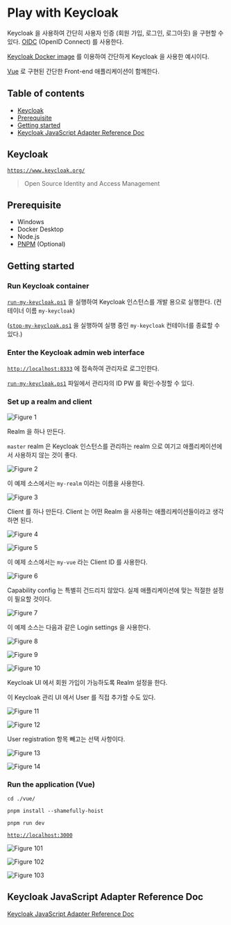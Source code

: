 # Play with Keycloak

Keycloak 을 사용하여 간단히 사용자 인증 (회원 가입, 로그인, 로그아웃) 을 구현할 수 있다. [OIDC](https://en.wikipedia.org/wiki/OpenID) (OpenID Connect) 를 사용한다.

[Keycloak Docker image](https://www.keycloak.org/getting-started/getting-started-docker) 를 이용하여 간단하게 Keycloak 을 사용한 예시이다.

[Vue](https://vuejs.org/) 로 구현된 간단한 Front-end 애플리케이션이 함께한다.

## Table of contents

- [Keycloak](#keycloak)
- [Prerequisite](#prerequisite)
- [Getting started](#getting-started)
- [Keycloak JavaScript Adapter Reference Doc](#keycloak-javascript-adapter-reference-doc)

## Keycloak

[`https://www.keycloak.org/`](https://www.keycloak.org/)

> Open Source Identity and Access Management

## Prerequisite

- Windows
- Docker Desktop
- Node.js
- [PNPM](https://pnpm.io/) (Optional)

## Getting started

### Run Keycloak container

[`run-my-keycloak.ps1`](./run-my-keycloak.ps1) 을 실행하여 Keycloak 인스턴스를 개발 용으로 실행한다. (컨테이너 이름 `my-keycloak`)

([`stop-my-keycloak.ps1`](./stop-my-keycloak.ps1) 을 실행하여 실행 중인 `my-keycloak` 컨테이너를 종료할 수 있다.)

### Enter the Keycloak admin web interface

[`http://localhost:8333`](http://localhost:8333) 에 접속하여 관리자로 로그인한다.

[`run-my-keycloak.ps1`](./run-my-keycloak.ps1) 파일에서 관리자의 ID PW 를 확인·수정할 수 있다.

### Set up a realm and client

![Figure 1](./figure/fig-1.png)

Realm 을 하나 만든다.

`master` realm 은 Keycloak 인스턴스를 관리하는 realm 으로 여기고 애플리케이션에서 사용하지 않는 것이 좋다.

![Figure 2](./figure/fig-2.png)

이 예제 소스에서는 `my-realm` 이라는 이름을 사용한다.

![Figure 3](./figure/fig-3.png)

Client 를 하나 만든다. Client 는 어떤 Realm 을 사용하는 애플리케이션들이라고 생각하면 된다.

![Figure 4](./figure/fig-4.png)

![Figure 5](./figure/fig-5.png)

이 예제 소스에서는 `my-vue` 라는 Client ID 를 사용한다.

![Figure 6](./figure/fig-6.png)

Capability config 는 특별히 건드리지 않았다. 실제 애플리케이션에 맞는 적절한 설정이 필요할 것이다.

![Figure 7](./figure/fig-7.png)

이 예제 소스는 다음과 같은 Login settings 을 사용한다.

![Figure 8](./figure/fig-8.png)

![Figure 9](./figure/fig-9.png)

![Figure 10](./figure/fig-10.png)

Keycloak UI 에서 회원 가입이 가능하도록 Realm 설정을 한다.

이 Keycloak 관리 UI 에서 User 를 직접 추가할 수도 있다.

![Figure 11](./figure/fig-11.png)

![Figure 12](./figure/fig-12.png)

User registration 항목 빼고는 선택 사항이다.

![Figure 13](./figure/fig-13.png)

![Figure 14](./figure/fig-14.png)

### Run the application (Vue)

```
cd ./vue/
```

```
pnpm install --shamefully-hoist
```

```
pnpm run dev
```

[`http://localhost:3000`](http://localhost:3000)

![Figure 101](./figure/fig-101.png)

![Figure 102](./figure/fig-102.png)

![Figure 103](./figure/fig-103.png)

## Keycloak JavaScript Adapter Reference Doc

[Keycloak JavaScript Adapter Reference Doc](https://wjw465150.gitbooks.io/keycloak-documentation/content/securing_apps/topics/oidc/javascript-adapter.html)
